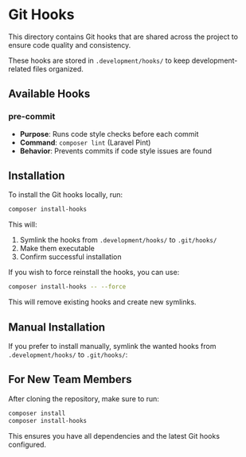 # Git Hooks

This directory contains Git hooks that are shared across the project to ensure code quality and consistency.

These hooks are stored in `.development/hooks/` to keep development-related files organized.

## Available Hooks

### pre-commit
- **Purpose**: Runs code style checks before each commit
- **Command**: `composer lint` (Laravel Pint)
- **Behavior**: Prevents commits if code style issues are found

## Installation

To install the Git hooks locally, run:

```bash
composer install-hooks
```

This will:

1. Symlink the hooks from `.development/hooks/` to `.git/hooks/`
2. Make them executable
3. Confirm successful installation

If you wish to force reinstall the hooks, you can use:

```bash
composer install-hooks -- --force
```

This will remove existing hooks and create new symlinks.

## Manual Installation

If you prefer to install manually, symlink the wanted hooks from `.development/hooks/` to `.git/hooks/`:


## For New Team Members

After cloning the repository, make sure to run:

```bash
composer install
composer install-hooks
```

This ensures you have all dependencies and the latest Git hooks configured.
